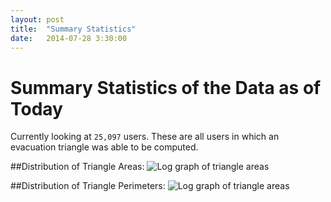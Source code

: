 ```yaml
---
layout: post
title:  "Summary Statistics"
date:   2014-07-28 3:30:00
---
```


# Summary Statistics of the Data as of Today

Currently looking at ````25,097```` users.  These are all users in which an evacuation triangle was able to be computed.

##Distribution of Triangle Areas:
![Log graph of triangle areas]({{site.baseurl}}/img_exports/triangle_areas_graph.png "Triangle Areas")


##Distribution of Triangle Perimeters:
![Log graph of triangle areas]({{site.baseurl}}/img_exports/triangle_perimeters_graph.png "Triangle Areas")